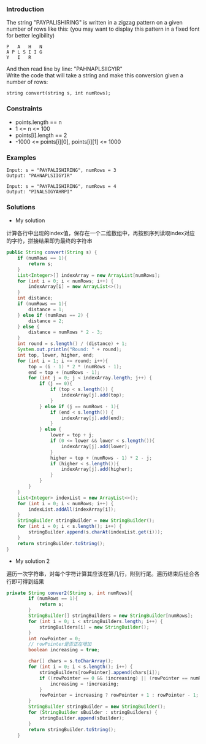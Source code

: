 ### Introduction

The string "PAYPALISHIRING" is written in a zigzag pattern on a given number of rows like this: (you may want to display this pattern in a fixed font for better legibility)  
```
P   A   H   N
A P L S I I G
Y   I   R
```  
And then read line by line: "PAHNAPLSIIGYIR"  
Write the code that will take a string and make this conversion given a number of rows:
```
string convert(string s, int numRows);
```

### Constraints

- points.length == n
- 1 <= n <= 100
- points[i].length == 2
- -1000 <= points[i][0], points[i][1] <= 1000

### Examples

```
Input: s = "PAYPALISHIRING", numRows = 3
Output: "PAHNAPLSIIGYIR"

Input: s = "PAYPALISHIRING", numRows = 4
Output: "PINALSIGYAHRPI"
```

### Solutions

- My solution

计算各行中出现的index值，保存在一个二维数组中，再按照序列读取index对应的字符，拼接结果即为最终的字符串
```java
public String convert(String s) {
    if (numRows == 1){
        return s;
    }
    List<Integer>[] indexArray = new ArrayList[numRows];
    for (int i = 0; i < numRows; i++) {
        indexArray[i] = new ArrayList<>();
    }
    int distance;
    if (numRows == 1){
        distance = 1;
    } else if (numRows == 2) {
        distance = 2;
    } else {
        distance = numRows * 2 - 3;
    }
    int round = s.length() / (distance) + 1;
    System.out.println("Round: " + round);
    int top, lower, higher, end;
    for (int i = 1; i <= round; i++){
        top = (i - 1) * 2 * (numRows - 1);
        end = top + (numRows - 1);
        for (int j = 0; j < indexArray.length; j++) {
            if (j == 0){
                if (top < s.length()) {
                    indexArray[j].add(top);
                }
            } else if (j == numRows - 1){
                if (end < s.length()) {
                    indexArray[j].add(end);
                }
            } else {
                lower = top + j;
                if (0 <= lower && lower < s.length()){
                    indexArray[j].add(lower);
                }
                higher = top + (numRows - 1) * 2 - j;
                if (higher < s.length()){
                    indexArray[j].add(higher);
                }
            }
        }
    }
    List<Integer> indexList = new ArrayList<>();
    for (int i = 0; i < numRows; i++) {
        indexList.addAll(indexArray[i]);
    }
    StringBuilder stringBuilder = new StringBuilder();
    for (int i = 0; i < s.length(); i++) {
        stringBuilder.append(s.charAt(indexList.get(i)));
    }
    return stringBuilder.toString();
}
```

- My solution 2

遍历一次字符串，对每个字符计算其应该在第几行，附到行尾。遍历结束后组合各行即可得到结果

```java
private String conver2(String s, int numRows){
        if (numRows == 1){
            return s;
        }
        StringBuilder[] stringBuilders = new StringBuilder[numRows];
        for (int i = 0; i < stringBuilders.length; i++) {
            stringBuilders[i] = new StringBuilder();
        }
        int rowPointer = 0;
        // rowPointer是否正在增加
        boolean increasing = true;

        char[] chars = s.toCharArray();
        for (int i = 0; i < s.length(); i++) {
            stringBuilders[rowPointer].append(chars[i]);
            if ((rowPointer == 0 && !increasing) || (rowPointer == numRows - 1 && increasing)){
                increasing = !increasing;
            }
            rowPointer = increasing ? rowPointer + 1 : rowPointer - 1;
        }
        StringBuilder stringBuilder = new StringBuilder();
        for (StringBuilder sBuilder : stringBuilders) {
            stringBuilder.append(sBuilder);
        }
        return stringBuilder.toString();
    }
```